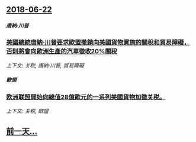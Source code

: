 ## [2018-06-22](/news/2018/06/22/index.md)

##### 唐納·川普
### [美國總統唐納·川普要求歐盟撤銷向美國貨物實施的關稅和貿易障礙，否則將會向歐洲生產的汽車徵收20%關稅 ](/news/2018/06/22/美國總統唐納-川普要求歐盟撤銷向美國貨物實施的關稅和貿易障礙-否則將會向歐洲生產的汽車徵收20-關稅.md)
_上下文: 关税, 唐納·川普, 貿易障礙_

##### 歐盟
### [欧洲联盟開始向總值28億歐元的一系列美國貨物加徵关税。 ](/news/2018/06/22/欧洲联盟開始向總值28億歐元的一系列美國貨物加徵关税.md)
_上下文: 关税, 歐盟_

## [前一天...](/news/2018/06/20/index.md)

